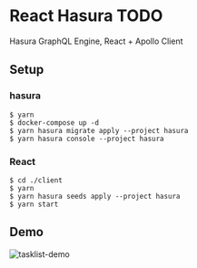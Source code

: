 # React Hasura TODO
Hasura GraphQL Engine, React + Apollo Client

## Setup
### hasura
```
$ yarn
$ docker-compose up -d
$ yarn hasura migrate apply --project hasura
$ yarn hasura console --project hasura
```

### React
```
$ cd ./client
$ yarn
$ yarn hasura seeds apply --project hasura
$ yarn start
```

## Demo
![tasklist-demo](https://user-images.githubusercontent.com/42695879/97109196-20faee00-1715-11eb-9c1e-c88c33dc8bf5.gif)
